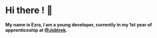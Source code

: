 # Hi there ! 👋

#### My name is Ezra, I am a young developer, currently in my 1st year of apprenticeship at [@Jobtrek](https://jobtrek.ch/).

